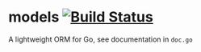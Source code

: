 # models [![Build Status](https://travis-ci.org/paked/models.svg)](https://travis-ci.org/paked/models)
A lightweight ORM for Go, see documentation in ```doc.go```
